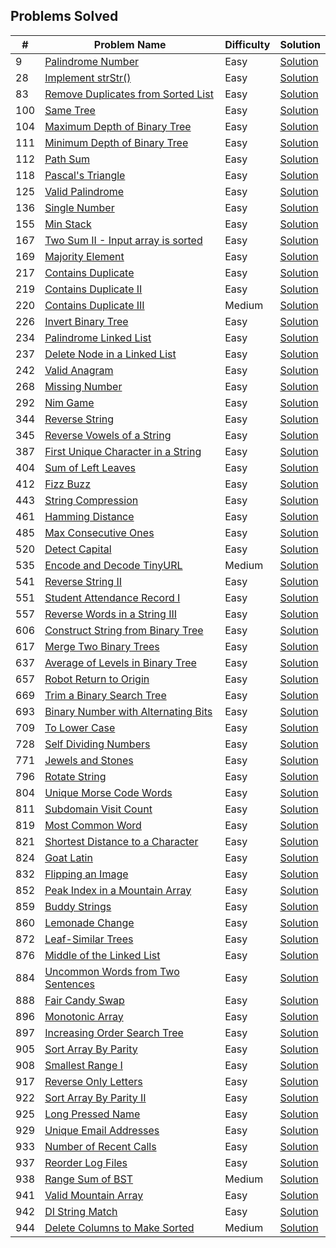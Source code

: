 ## Problems Solved

| #   | Problem Name                                                                                              | Difficulty | Solution                                                              |
| --- | --------------------------------------------------------------------------------------------------------- | ---------- | --------------------------------------------------------------------- |
| 9   | <a href="Easy/9 Palindrome Number/Readme.md">Palindrome Number</a>                                        | Easy       | <a href="Easy/9 Palindrome Number/">Solution</a>                      |
| 28  | <a href="Easy/28 Implement strStr()/Readme.md">Implement strStr()</a>                                     | Easy       | <a href="Easy/28 Implement strStr()/">Solution</a>                    |
| 83  | <a href="Easy/83 Remove Duplicates from Sorted List/Readme.md">Remove Duplicates from Sorted List</a>     | Easy       | <a href="Easy/83 Remove Duplicates from Sorted List/">Solution</a>    |
| 100 | <a href="Easy/100 Same Tree/Readme.md">Same Tree</a>                                                      | Easy       | <a href="Easy/100 Same Tree/">Solution</a>                            |
| 104 | <a href="Easy/104 Maximum Depth of Binary Tree/Readme.md">Maximum Depth of Binary Tree</a>                | Easy       | <a href="Easy/104 Maximum Depth of Binary Tree/">Solution</a>         |
| 111 | <a href="Easy/111 Minimum Depth of Binary Tree/Readme.md">Minimum Depth of Binary Tree</a>                | Easy       | <a href="Easy/111 Minimum Depth of Binary Tree/">Solution</a>         |
| 112 | <a href="Easy/112 Path Sum/Readme.md">Path Sum</a>                                                        | Easy       | <a href="Easy/112 Path Sum/">Solution</a>                             |
| 118 | <a href="Easy/118 Pascal's Triangle/Readme.md">Pascal's Triangle</a>                                      | Easy       | <a href="Easy/118 Pascal's Triangle/">Solution</a>                    |
| 125 | <a href="Easy/125 Valid Palindrome/Readme.md">Valid Palindrome</a>                                        | Easy       | <a href="Easy/125 Valid Palindrome/">Solution</a>                     |
| 136 | <a href="Easy/136 Single Number/Readme.md">Single Number</a>                                              | Easy       | <a href="Easy/136 Single Number/">Solution</a>                        |
| 155 | <a href="Easy/155 Min Stack/Readme.md">Min Stack</a>                                                      | Easy       | <a href="Easy/155 Min Stack/">Solution</a>                            |
| 167 | <a href="Easy/167 Two Sum II - Input array is sorted/Readme.md">Two Sum II - Input array is sorted</a>    | Easy       | <a href="Easy/167 Two Sum II - Input array is sorted/">Solution</a>   |
| 169 | <a href="Easy/169 Majority Element/Readme.md">Majority Element</a>                                        | Easy       | <a href="Easy/169 Majority Element/">Solution</a>                     |
| 217 | <a href="Easy/217  Contains Duplicate/Readme.md">Contains Duplicate</a>                                   | Easy       | <a href="Easy/217  Contains Duplicate/">Solution</a>                  |
| 219 | <a href="Easy/219  Contains Duplicate II/Readme.md">Contains Duplicate II</a>                             | Easy       | <a href="Easy/219  Contains Duplicate II/">Solution</a>               |
| 220 | <a href="Medium/220  Contains Duplicate III/Readme.md">Contains Duplicate III</a>                         | Medium     | <a href="Medium/220  Contains Duplicate III/">Solution</a>            |
| 226 | <a href="Easy/226 Invert Binary Tree/Readme.md">Invert Binary Tree</a>                                    | Easy       | <a href="Easy/226 Invert Binary Tree/">Solution</a>                   |
| 234 | <a href="Easy/234 Palindrome Linked List/Readme.md">Palindrome Linked List</a>                            | Easy       | <a href="Easy/234 Palindrome Linked List/">Solution</a>               |
| 237 | <a href="Easy/237 Delete Node in a Linked List/Readme.md">Delete Node in a Linked List</a>                | Easy       | <a href="Easy/237 Delete Node in a Linked List/">Solution</a>         |
| 242 | <a href="Easy/242 Valid Anagram/Readme.md">Valid Anagram</a>                                              | Easy       | <a href="Easy/242 Valid Anagram/">Solution</a>                        |
| 268 | <a href="Easy/268 Missing Number/Readme.md">Missing Number</a>                                            | Easy       | <a href="Easy/268 Missing Number/">Solution</a>                       |
| 292 | <a href="Easy/292 Nim Game/Readme.md">Nim Game</a>                                                        | Easy       | <a href="Easy/292 Nim Game/">Solution</a>                             |
| 344 | <a href="Easy/344 Reverse String/Readme.md">Reverse String</a>                                            | Easy       | <a href="Easy/344 Reverse String/">Solution</a>                       |
| 345 | <a href="Easy/345 Reverse Vowels of a String/Readme.md">Reverse Vowels of a String</a>                    | Easy       | <a href="Easy/345 Reverse Vowels of a String/">Solution</a>           |
| 387 | <a href="Easy/387 First Unique Character in a String/Readme.md">First Unique Character in a String</a>    | Easy       | <a href="Easy/387 First Unique Character in a String/">Solution</a>   |
| 404 | <a href="Easy/404 Sum of Left Leaves/Readme.md">Sum of Left Leaves</a>                                    | Easy       | <a href="Easy/404 Sum of Left Leaves/">Solution</a>                   |
| 412 | <a href="Easy/412 Fizz Buzz/Readme.md">Fizz Buzz</a>                                                      | Easy       | <a href="Easy/412 Fizz Buzz/">Solution</a>                            |
| 443 | <a href="Easy/443 String Compression/Readme.md">String Compression</a>                                    | Easy       | <a href="Easy/443 String Compression/">Solution</a>                   |
| 461 | <a href="Easy/461  Hamming Distance/Readme.md">Hamming Distance</a>                                       | Easy       | <a href="Easy/461  Hamming Distance/">Solution</a>                    |
| 485 | <a href="Easy/485 Max Consecutive Ones/Readme.md">Max Consecutive Ones</a>                                | Easy       | <a href="Easy/485 Max Consecutive Ones/">Solution</a>                 |
| 520 | <a href="Easy/520 Detect Capital/Readme.md">Detect Capital</a>                                            | Easy       | <a href="Easy/520 Detect Capital/">Solution</a>                       |
| 535 | <a href="Medium/535  Encode and Decode TinyURL/Readme.md">Encode and Decode TinyURL</a>                   | Medium     | <a href="Medium/535  Encode and Decode TinyURL/">Solution</a>         |
| 541 | <a href="Easy/541 Reverse String II/Readme.md">Reverse String II</a>                                      | Easy       | <a href="Easy/541 Reverse String II/">Solution</a>                    |
| 551 | <a href="Easy/551 Student Attendance Record I/Readme.md">Student Attendance Record I</a>                  | Easy       | <a href="Easy/551 Student Attendance Record I/">Solution</a>          |
| 557 | <a href="Easy/557 Reverse Words in a String III/Readme.md">Reverse Words in a String III</a>              | Easy       | <a href="Easy/557 Reverse Words in a String III/">Solution</a>        |
| 606 | <a href="Easy/606  Construct String from Binary Tree/Readme.md">Construct String from Binary Tree</a>     | Easy       | <a href="Easy/606  Construct String from Binary Tree/">Solution</a>   |
| 617 | <a href="Easy/617 Merge Two Binary Trees/Readme.md">Merge Two Binary Trees</a>                            | Easy       | <a href="Easy/617 Merge Two Binary Trees/">Solution</a>               |
| 637 | <a href="Easy/637 Average of Levels in Binary Tree/Readme.md">Average of Levels in Binary Tree</a>        | Easy       | <a href="Easy/637 Average of Levels in Binary Tree/">Solution</a>     |
| 657 | <a href="Easy/657 Robot Return to Origin/Readme.md">Robot Return to Origin</a>                            | Easy       | <a href="Easy/657 Robot Return to Origin/">Solution</a>               |
| 669 | <a href="Easy/669  Trim a Binary Search Tree/Readme.md">Trim a Binary Search Tree</a>                     | Easy       | <a href="Easy/669  Trim a Binary Search Tree/">Solution</a>           |
| 693 | <a href="Easy/693  Binary Number with Alternating Bits/Readme.md">Binary Number with Alternating Bits</a> | Easy       | <a href="Easy/693  Binary Number with Alternating Bits/">Solution</a> |
| 709 | <a href="Easy/709 To Lower Case/Readme.md">To Lower Case</a>                                              | Easy       | <a href="Easy/709 To Lower Case/">Solution</a>                        |
| 728 | <a href="Easy/728  Self Dividing Numbers/Readme.md">Self Dividing Numbers</a>                             | Easy       | <a href="Easy/728  Self Dividing Numbers/">Solution</a>               |
| 771 | <a href="Easy/771 Jewels and Stones/Readme.md">Jewels and Stones</a>                                      | Easy       | <a href="Easy/771 Jewels and Stones/">Solution</a>                    |
| 796 | <a href="Easy/796  Rotate String/Readme.md">Rotate String</a>                                             | Easy       | <a href="Easy/796  Rotate String/">Solution</a>                       |
| 804 | <a href="Easy/804 Unique Morse Code Words/Readme.md">Unique Morse Code Words</a>                          | Easy       | <a href="Easy/804 Unique Morse Code Words/">Solution</a>              |
| 811 | <a href="Easy/811 Subdomain Visit Count/Readme.md">Subdomain Visit Count</a>                              | Easy       | <a href="Easy/811 Subdomain Visit Count/">Solution</a>                |
| 819 | <a href="Easy/819  Most Common Word/Readme.md">Most Common Word</a>                                       | Easy       | <a href="Easy/819  Most Common Word/">Solution</a>                    |
| 821 | <a href="Easy/821 Shortest Distance to a Character/Readme.md">Shortest Distance to a Character</a>        | Easy       | <a href="Easy/821 Shortest Distance to a Character/">Solution</a>     |
| 824 | <a href="Easy/824 Goat Latin/Readme.md">Goat Latin</a>                                                    | Easy       | <a href="Easy/824 Goat Latin/">Solution</a>                           |
| 832 | <a href="Easy/832 Flipping an Image/Readme.md">Flipping an Image</a>                                      | Easy       | <a href="Easy/832 Flipping an Image/">Solution</a>                    |
| 852 | <a href="Easy/852 Peak Index in a Mountain Array/Readme.md">Peak Index in a Mountain Array</a>            | Easy       | <a href="Easy/852 Peak Index in a Mountain Array/">Solution</a>       |
| 859 | <a href="Easy/859  Buddy Strings/Readme.md">Buddy Strings</a>                                             | Easy       | <a href="Easy/859  Buddy Strings/">Solution</a>                       |
| 860 | <a href="Easy/860  Lemonade Change/Readme.md">Lemonade Change</a>                                         | Easy       | <a href="Easy/860  Lemonade Change/">Solution</a>                     |
| 872 | <a href="Easy/872 Leaf-Similar Trees/Readme.md">Leaf-Similar Trees</a>                                    | Easy       | <a href="Easy/872 Leaf-Similar Trees/">Solution</a>                   |
| 876 | <a href="Easy/876 Middle of the Linked List/Readme.md">Middle of the Linked List</a>                      | Easy       | <a href="Easy/876 Middle of the Linked List/">Solution</a>            |
| 884 | <a href="Easy/884 Uncommon Words from Two Sentences/Readme.md">Uncommon Words from Two Sentences</a>      | Easy       | <a href="Easy/884 Uncommon Words from Two Sentences/">Solution</a>    |
| 888 | <a href="Easy/888 Fair Candy Swap/Readme.md">Fair Candy Swap</a>                                          | Easy       | <a href="Easy/888 Fair Candy Swap/">Solution</a>                      |
| 896 | <a href="Easy/896 Monotonic Array/Readme.md">Monotonic Array</a>                                          | Easy       | <a href="Easy/896 Monotonic Array/">Solution</a>                      |
| 897 | <a href="Easy/897  Increasing Order Search Tree/Readme.md">Increasing Order Search Tree</a>               | Easy       | <a href="Easy/897  Increasing Order Search Tree/">Solution</a>        |
| 905 | <a href="Easy/905 Sort Array By Parity/Readme.md">Sort Array By Parity</a>                                | Easy       | <a href="Easy/905 Sort Array By Parity/">Solution</a>                 |
| 908 | <a href="Easy/908  Smallest Range I/Readme.md">Smallest Range I</a>                                       | Easy       | <a href="Easy/908  Smallest Range I/">Solution</a>                    |
| 917 | <a href="Easy/917 Reverse Only Letters/Readme.md">Reverse Only Letters</a>                                | Easy       | <a href="Easy/917 Reverse Only Letters/">Solution</a>                 |
| 922 | <a href="Easy/922  Sort Array By Parity II/Readme.md">Sort Array By Parity II</a>                         | Easy       | <a href="Easy/922  Sort Array By Parity II/">Solution</a>             |
| 925 | <a href="Easy/925 Long Pressed Name/Readme.md">Long Pressed Name</a>                                      | Easy       | <a href="Easy/925 Long Pressed Name/">Solution</a>                    |
| 929 | <a href="Easy/929 Unique Email Addresses/Readme.md">Unique Email Addresses</a>                            | Easy       | <a href="Easy/929 Unique Email Addresses/">Solution</a>               |
| 933 | <a href="Easy/933 Number of Recent Calls/Readme.md">Number of Recent Calls</a>                            | Easy       | <a href="Easy/933 Number of Recent Calls/">Solution</a>               |
| 937 | <a href="Easy/937 Reorder Log Files/Readme.md">Reorder Log Files</a>                                      | Easy       | <a href="Easy/937 Reorder Log Files/">Solution</a>                    |
| 938 | <a href="Medium/938  Range Sum of BST/Readme.md">Range Sum of BST</a>                                     | Medium     | <a href="Medium/938  Range Sum of BST/">Solution</a>                  |
| 941 | <a href="Easy/941  Valid Mountain Array/Readme.md">Valid Mountain Array</a>                               | Easy       | <a href="Easy/941  Valid Mountain Array/">Solution</a>                |
| 942 | <a href="Easy/942  DI String Match/Readme.md">DI String Match</a>                                         | Easy       | <a href="Easy/942  DI String Match/">Solution</a>                     |
| 944 | <a href="Medium/944  Delete Columns to Make Sorted/Readme.md">Delete Columns to Make Sorted</a>           | Medium     | <a href="Medium/944  Delete Columns to Make Sorted/">Solution</a>     |
